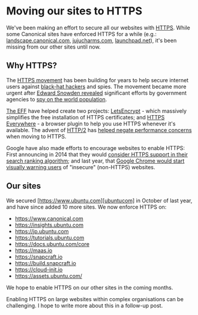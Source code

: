# Moving our sites to HTTPS

We've been making an effort to secure all our websites with [HTTPS][https].
While some Canonical sites have enforced HTTPS for a while (e.g.: [landscape.canonical.com][landscape], [jujucharms.com][charms], [launchpad.net][launchpad]), it's been missing from our other sites until now.

## Why HTTPS?

The [HTTPS movement][movement] has been building for years to help secure internet users against [black-hat hackers][blackhat] and spies. The movement became more urgent after [Edward Snowden revealed][snowden] significant efforts by government agencies to [spy on the world population][spying].

[The EFF][eff] have helped create two projects:  [LetsEncrypt][letsencrypt] - which massively simplifies the free installation of HTTPS certificates; and [HTTPS Everywhere][everywhere] - a browser plugin to help you use HTTPS whenever it's available. The advent of [HTTP/2][https] has [helped negate performance concerns][http2-fast] when moving to HTTPS.

Google have also made efforts to encourage websites to enable HTTPS: First announcing in 2014 that they would [consider HTTPS support in their search ranking algorithm][ranking]; and last year, that [Google Chrome would start visually warning users][chrome] of "insecure" (non-HTTPS) websites.

## Our sites

We secured [https://www.ubuntu.com][ubuntucom] in October of last year, and have since added 10 more sites. We now enforce HTTPS on:

- <https://www.canonical.com>
- <https://insights.ubuntu.com>
- <https://jp.ubuntu.com>
- <https://tutorials.ubuntu.com>
- <https://docs.ubuntu.com/core>
- <https://maas.io>
- <https://snapcraft.io>
- <https://build.snapcraft.io>
- <https://cloud-init.io>
- <https://assets.ubuntu.com/>

We hope to enable HTTPS on our other sites in the coming months.

Enabling HTTPS on large websites within complex organisations can be challenging. I hope to write more about this in a follow-up post.

[movement]: https://encryptallthethings.net/ "EncryptAllTheThings: Security Starts Here"
[blackhat]: https://en.wikipedia.org/wiki/Black_hat "Wikipedia: Black-hat hackers"
[ranking]: https://googlewebmastercentral.blogspot.com/2014/08/https-as-ranking-signal.html "Google: HTTPS as a ranking signal"
[snowden]: https://en.wikipedia.org/wiki/Edward_Snowden#Revelations "Wikipedia: Edward Snowden revelations"
[chrome]: https://developers.google.com/web/updates/2016/10/avoid-not-secure-warn "Google: Not secure warnings in Google Chrome"
[ubuntucom]: https://www.ubuntu.com "Ubuntu: An open source operating system."
[eff]: https://www.eff.org "The Electronic Fronteer Foundation"
[letsencrypt]: https://letsencrypt.org "LetsEncrypt: A free, automated, and open Certificate Authority"
[everywhere]: https://www.eff.org/https-everywhere "The EFF: HTTPS Everywhere - a Firefox, Chrome, and Opera extension that encrypts your communications with supporting websites"
[http2-fast]: https://istlsfastyet.com/ "IsTLSFastYet? "
[http2]: https://http2.github.io/ "HTTP/2 official introduction"
[spying]: https://en.wikipedia.org/wiki/Global_surveillance_disclosures_(2013%E2%80%93present) "Wikipedia: Global surveillance disclosures"
[https]: https://www.eff.org/pages/https "The EFF: About HTTPS"
[landscape]: https://landscape.canonical.com/ "Landscape: The leading management tool to deploy, monitor and manage your Ubuntu servers"
[launchpad]: https://launchpad.net/ "Launchpad: A platform for developing and maintaining open-source software"
[charms]: https://jujucharms.com/ "Juju is an open source, application and service modelling tool from Ubuntu"
